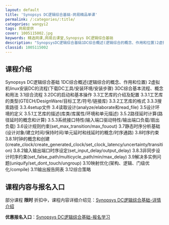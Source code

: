 ```yaml
---
layout: default
title: 'Synopsys DC逻辑综合基础-网易精品单课'
permalink: /:categories/:title/
categories: wangyi2
tags: 网易提供
cover: 1005115002.jpg
keywords: 精选网课,网易云课堂,Synopsys DC逻辑综合基础
description: "SynopsysDC逻辑综合基础1DC综合概述(逻辑综合的概念、作用和位置)2虚拟机linux安装DC的流程(下载DC工具/安装环境/安装步骤)3DC综合基本流程、概念和用法3.1综合流程3"
classid: 1005115002
---
```


## 课程介绍

Synopsys DC逻辑综合基础
1DC综合概述(逻辑综合的概念、作用和位置)
2虚拟机linux安装DC的流程(下载DC工具/安装环境/安装步骤)
3DC综合基本流程、概念和用法
3.1综合流程
3.2DC的启动和基本操作
3.3工艺库的介绍及配置
3.3.1工艺库的类型(GTECH/DesignWare/目标工艺/符号/链接库)
3.3.2工艺库的格式
3.3.3搜索路径
3.3.4setup文件
3.4读取设计(analyze/elaborate和read_file)
3.5设计环境的定义
3.5.1工艺库的描述(库类/库属性/环境和单元描述)
3.5.2路径延时计算(路径延时的概念和计算)
3.5.3系统接口特性(输入端口驱动特性/输出端口负载/扇出负载)
3.6设计规则约束(set_max_transition/max_fouout)
3.7静态时序分析基础(设计对象/建立时间/保持时间/单元延时和线延时的概念/时序通路)
3.8时序约束
3.8.1时钟的概念和创建(create_clock/create_generated_clock/set_clock_latency/uncertainty/transition)
3.8.2输入输出端口时序设定(set_input_delay/output_delay)
3.8.3非同步设计时序约束(set_false_path/multicycle_path/min/max_delay)
3.9解决多实例问题(uniquify/set_dont_touch/ungroup)
3.10映射优化(架构、逻辑、门级优化/compile)
3.11输出报告网表
3.12综合策略

## 课程内容与报名入口

部分课程 **限时** 折扣中，课程内容详细介绍见：[Synopsys DC逻辑综合基础-详情介绍](https://study.163.com/course/introduction/1005115002.htm?share=1&shareId=1025206652&utm_campaign=share&utm_medium=iphoneShare&utm_source=&utm_u=1025206652)

**优惠报名入口**：[Synopsys DC逻辑综合基础-报名学习](https://study.163.com/course/introduction/1005115002.htm?share=1&shareId=1025206652&utm_campaign=share&utm_medium=iphoneShare&utm_source=&utm_u=1025206652)

